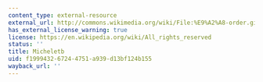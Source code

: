 ```yaml
---
content_type: external-resource
external_url: http://commons.wikimedia.org/wiki/File:%E9%A2%A8-order.gif
has_external_license_warning: true
license: https://en.wikipedia.org/wiki/All_rights_reserved
status: ''
title: Micheletb
uid: f1999432-6724-4751-a939-d13bf124b155
wayback_url: ''
---
```

